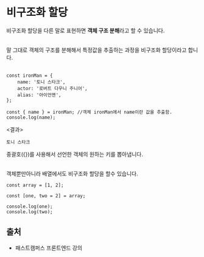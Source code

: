 # 비구조화 할당

비구조화 할당을 다른 말로 표현하면 **객체 구조 분해**라고 할 수 있습니다.<br><br>

말 그대로 객체의 구조를 분해해서 특정값을 추출하는 과정을 비구조화 할당이라고 합니다.<br><br>

```
const ironMan = {
    name: '토니 스타크',
    actor: '로버트 다우니 주니어',
    alias: '아이언맨',
};

const { name } = ironMan; //객체 ironMan에서 name이란 값을 추출함.
console.log(name);
```

<결과><br>

```
토니 스타크
```

중괄호({})를 사용해서 선언한 객체의 원하는 키를 뽑아냅니다.<br><br>

객체뿐만아니라 배열에서도 비구조화 할당을 할수 있습니다.

```
const array = [1, 2];

const [one, two = 2] = array;

console.log(one);
console.log(two);
```

## 출처

- 패스트캠퍼스 프론트엔드 강의
